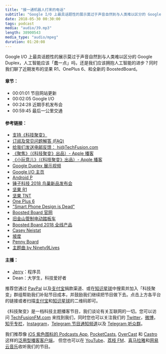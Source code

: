```yaml
---
title: "接一通机器人打来的电话"
subtitle: "Google I/O 上最具话题性的展示莫过于声音自然到与人类难以区分的 Google Duplex，人工智能应该「蠢一点」吗，还是我们应该拥抱人工智能的进步？同时我们聊了近期发布的坚果 R1、OnePlus 6、和全新的 BoostedBoard。"
date: 2018-05-30 00:30:00
tags: podcast
media: "audio/39.mp3"
length: 38900543 
media_type: "audio/mpeg"
duration: 01:20:08
---
```


Google I/O 上最具话题性的展示莫过于声音自然到与人类难以区分的 Google Duplex，人工智能应该「蠢一点」吗，还是我们应该拥抱人工智能的进步？同时我们聊了近期发布的坚果 R1、OnePlus 6、和全新的 BoostedBoard。

#### 章节：

- 00:01:01 节目网站更新
- 00:02:05 Google I/O
- 00:24:28 近期手机发布会
- 00:59:45 最后一公里交通

#### 参考链接：

- [支持《科技聚变》](https://techfusionfm.com/donate)
- [订阅及常见问题解答 (FAQ)](https://techfusionfm.com/faq)
- [给我们发送电邮反馈： hi@TechFusion.com](mailto:hi@techfusionfm.com)
- [《聚焦》（《科技聚变》出品）- Apple 播客](https://itunes.apple.com/cn/podcast/id1381044925)
- [《小玩意儿》（《科技聚变》出品）- Apple 播客](https://itunes.apple.com/cn/podcast/id1381045277/) 
- [Google Duplex 展示视频](https://www.youtube.com/watch?v=bd1mEm2Fy08)
- [Google I/O 主页](https://events.google.com/io/)
- [Android P](https://developer.android.com/preview/)
- [锤子科技 2018 鸟巢新品发布会](https://www.smartisan.com/release)
- [坚果 R1](https://www.smartisan.com/r1/overview)
- [坚果 TNT](https://www.smartisan.com/tnt/overview)
- [One Plus 6](https://www.oneplus.com/6)
- ["Smart Phone Design is Dead"](https://www.youtube.com/watch?v=sYvH7Y16iUM)
- [Boosted Board 官网](https://boostedboards.com)
- [旧金山管制电动踏板车](https://techcrunch.com/2018/03/28/san-francisco-will-regulate-electric-scooter-sharing/)
- [Boosted Board 2018 全线产品](https://buy.boostedboards.com/boards)
- [Casey Neistat](https://www.caseyneistat.com)
- [坡度](https://en.wikipedia.org/wiki/Grade_\(slope\))
- [Penny Board](http://www.pennyskateboards.com/)
- [主题曲 by Ninety9Lives](http://99l.tv/BleedingThroughYU)

#### 主播：

- [Jerry](https://twitter.com/jerryfzhang)：程序员
- Dean：大学生，科技爱好者

推荐您通过 [PayPal](https://paypal.me/techfusionfm/5) 以及[支付宝](HTTPS://QR.ALIPAY.COM/FKX09288AJOENI0MVZXM12)捐款渠道、或在[知识星球](https://www.xiaomiquan.com)中搜索并加入「科技聚变」群组帮助我们补贴节目成本，并鼓励我们继续把节目做下去。点击上方各平台的链接或者扫描[支付宝](https://techfusionfm.com/images/QR.JPG)和[知识星球](https://t.zsxq.com/IEmEM3f)的二维码即可。

《科技聚变》是一档科技主题播客节目，我们谈论有关互联网的一切。您可以访问 [TechFusionFM.com](https://TechFusionFM.com) 来找到我们，同时您也可以关注我们的 [Twitter](http://twitter.com/TechFusionFM)，[微博](http://weibo.com/TechFusionFM)，[知乎专栏](https://zhuanlan.zhihu.com/TechFusion)，[Instagram](http://instagram.com/TechFusionFM)，[Telegram 节目通知频道](https://t.me/TechFusionFM)以及 [Telegram 听众群](https://t.me/TechFusionChat)。

我们推荐像 [iOS 紫色图标的 Podcasts App](https://itunes.apple.com/cn/podcast/id1202658654), [PocketCasts](http://pca.st/podcast/28fcd200-cc7c-0134-10da-25324e2a541d), [OverCast](https://overcast.fm) 和 [Castro](http://supertop.co/castro/) 这样的[泛用型播客客户端](https://techfusionfm.com/faq)， 但您也可以在 [YouTube](https://www.youtube.com/channel/UC6uvHf21Tjm5lepw6P2Ki-Q)、[荔枝 FM](https://www.lizhi.fm/1494013/)、[喜马拉雅](http://www.ximalaya.com/72456289/album/6648521)和[网易云音乐](http://music.163.com/#/djradio?id=347498120)收听我们的节目。
